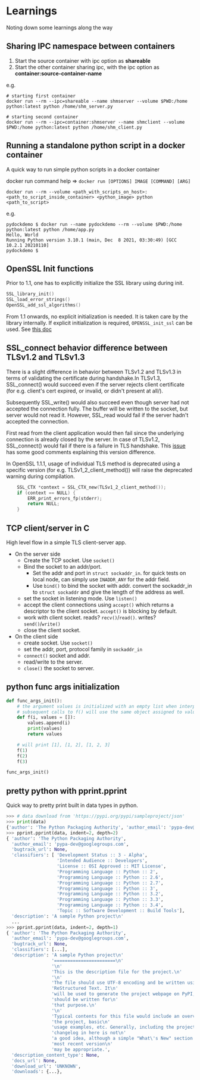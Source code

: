 # Learnings

Noting down some learnings along the way

## Sharing IPC namespace between containers

1. Start the source container with ipc option as **shareable**
2. Start the other container sharing ipc, with the ipc option as **container:source-container-name**

e.g.

```text
# starting first container
docker run --rm --ipc=shareable --name shmserver --volume $PWD:/home python:latest python /home/shm_server.py

# starting second container
docker run --rm --ipc=container:shmserver --name shmclient --volume $PWD:/home python:latest python /home/shm_client.py
```

## Running a standalone python script in a docker container

A quick way to run simple python scripts in a docker container

docker run command help => `docker run [OPTIONS] IMAGE [COMMAND] [ARG]`

`docker run --rm --volume <path_with_scripts_on_host>:<path_to_script_inside_container> <python_image> python <path_to_script>`

e.g.

```text
pydockdemo $ docker run --name pydockdemo --rm --volume $PWD:/home python:latest python /home/app.py
Hello, World
Running Python version 3.10.1 (main, Dec  8 2021, 03:30:49) [GCC 10.2.1 20210110]
pydockdemo $
```

## OpenSSL Init functions

Prior to 1.1, one has to explicitly initialize the SSL library using during init.

```c
SSL_library_init()
SSL_load_error_strings()
OpenSSL_add_ssl_algorithms()
```

From 1.1 onwards, no explicit initialization is needed. It is taken care by the library internally. If explicit initialization is required, `OPENSSL_init_ssl` can be used. See [this doc](https://www.openssl.org/docs/man1.1.1/man3/OPENSSL_init_ssl.html)

## SSL_connect behavior difference between TLSv1.2 and TLSv1.3

There is a slight difference in behavior between TLSv1.2 and TLSv1.3 in terms of validating the certificate during handshake.In TLSv1.3, SSL_connect() would succeed even if the server rejects client certificate (for e.g. client's cert expired, or invalid, or didn't present at all/). 

Subsequently SSL_write() would also succeed even though server had not accepted the connection fully. The buffer will be written to the socket, but server would not read it. However, SSL_read would fail if the server hadn't accepted the connection.

First read from the client application would then fail since the underlying connection is already closed by the server. In case of TLSv1.2, SSL_connect() would fail if there is a failure in TLS handshake. This [issue](https://github.com/openssl/openssl/issues/8500) has some good comments explaining this version difference.

In OpenSSL 1.1.1, usage of individual TLS method is deprecated using a specific version (for e.g. TLSv1_2_client_method()) will raise the deprecated warning during compilation.

```c
    SSL_CTX *context = SSL_CTX_new(TLSv1_2_client_method());
    if (context == NULL) {
        ERR_print_errors_fp(stderr);
        return NULL;
    }
```

## TCP client/server in C

High level flow in a simple TLS client-server app.

- On the server side
  - Create the TCP socket. Use `socket()`
  - Bind the socket to an addr/port.
    - Set the addr and port in `struct sockaddr_in`. for quick tests on local node, can simply use `INADDR_ANY` for the addr field.
    - Use `bind()` to bind the socket with addr. convert the sockaddr_in to `struct sockaddr` and give the length of the address as well.
  - set the socket in listening mode. Use `listen()`
  - accept the client connections using `accept()` which returns a descriptor to the client socket. `accept()` is blocking by default.
  - work with client socket. reads? `recv()`/`read()`. writes? `send()`/`write()`
  - close the client socket.
- On the client side
  - create socket. Use `socket()`
  - set the addr, port, protocol family in `sockaddr_in`
  - `connect()` socket and addr.
  - read/write to the server.
  - `close()` the socket to server.

## python func args initialization

```python
def func_args_init():
    # the argument values is initialized with an empty list when interpreted.
    # subsequent calls to f() will use the same object assigned to values assigned during initialization
    def f(i, values = []):
        values.append(i)
        print(values)
        return values

    # will print [1], [1, 2], [1, 2, 3]
    f(1)
    f(2)
    f(3)

func_args_init()
```

## pretty python with pprint.pprint

Quick way to pretty print built in data types in python.

```python
>>> # data download from 'https://pypi.org/pypi/sampleproject/json'
>>> print(data)
{'author': 'The Python Packaging Authority', 'author_email': 'pypa-dev@googlegroups.com', 'bugtrack_url': None, 'classifiers': ['Development Status :: 3 - Alpha', 'Intended Audience :: Developers', 'License :: OSI Approved :: MIT License', 'Programming Language :: Python :: 2', 'Programming Language :: Python :: 2.6', 'Programming Language :: Python :: 2.7', 'Programming Language :: Python :: 3', 'Programming Language :: Python :: 3.2', 'Programming Language :: Python :: 3.3', 'Programming Language :: Python :: 3.4', 'Topic :: Software Development :: Build Tools'], 'description': 'A sample Python project\n=======================\n\nThis is the description file for the project.\n\nThe file should use UTF-8 encoding and be written using ReStructured Text. It\nwill be used to generate the project webpage on PyPI, and should be written for\nthat purpose.\n\nTypical contents for this file would include an overview of the project, basic\nusage examples, etc. Generally, including the project changelog in here is not\na good idea, although a simple "What\'s New" section for the most recent version\nmay be appropriate.', 'description_content_type': None, 'docs_url': None, 'download_url': 'UNKNOWN', 'downloads': {'last_day': -1, 'last_month': -1, 'last_week': -1}, 'home_page': 'https://github.com/pypa/sampleproject', 'keywords': 'sample setuptools development', 'license': 'MIT', 'maintainer': None, 'maintainer_email': None, 'name': 'sampleproject', 'package_url': 'https://pypi.org/project/sampleproject/', 'platform': 'UNKNOWN', 'project_url': 'https://pypi.org/project/sampleproject/', 'project_urls': {'Download': 'UNKNOWN', 'Homepage': 'https://github.com/pypa/sampleproject'}, 'release_url': 'https://pypi.org/project/sampleproject/1.2.0/', 'requires_dist': None, 'requires_python': None, 'summary': 'A sample Python project', 'version': '1.2.0'}
>>> pprint.pprint(data, indent=2, depth=2)
{ 'author': 'The Python Packaging Authority',
  'author_email': 'pypa-dev@googlegroups.com',
  'bugtrack_url': None,
  'classifiers': [ 'Development Status :: 3 - Alpha',
                   'Intended Audience :: Developers',
                   'License :: OSI Approved :: MIT License',
                   'Programming Language :: Python :: 2',
                   'Programming Language :: Python :: 2.6',
                   'Programming Language :: Python :: 2.7',
                   'Programming Language :: Python :: 3',
                   'Programming Language :: Python :: 3.2',
                   'Programming Language :: Python :: 3.3',
                   'Programming Language :: Python :: 3.4',
                   'Topic :: Software Development :: Build Tools'],
  'description': 'A sample Python project\n'
  ...
>>> pprint.pprint(data, indent=2, depth=1)
{ 'author': 'The Python Packaging Authority',
  'author_email': 'pypa-dev@googlegroups.com',
  'bugtrack_url': None,
  'classifiers': [...],
  'description': 'A sample Python project\n'
                 '=======================\n'
                 '\n'
                 'This is the description file for the project.\n'
                 '\n'
                 'The file should use UTF-8 encoding and be written using '
                 'ReStructured Text. It\n'
                 'will be used to generate the project webpage on PyPI, and '
                 'should be written for\n'
                 'that purpose.\n'
                 '\n'
                 'Typical contents for this file would include an overview of '
                 'the project, basic\n'
                 'usage examples, etc. Generally, including the project '
                 'changelog in here is not\n'
                 'a good idea, although a simple "What\'s New" section for the '
                 'most recent version\n'
                 'may be appropriate.',
  'description_content_type': None,
  'docs_url': None,
  'download_url': 'UNKNOWN',
  'downloads': {...},
```
